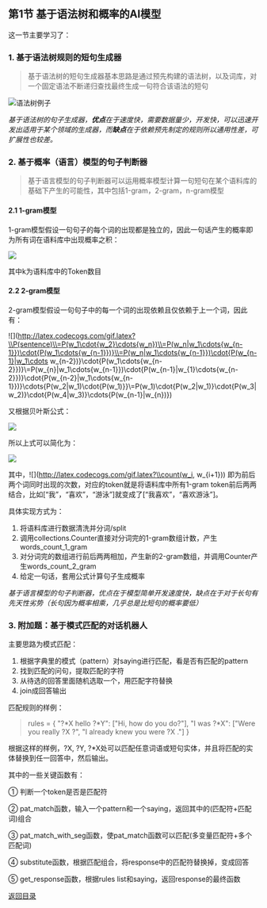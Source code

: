 ## 第1节 基于语法树和概率的AI模型

这一节主要学习了：

### 1. 基于语法树规则的短句生成器

> 基于语法树的短句生成器基本思路是通过预先构建的语法树，以及词库，对一个固定语法不断递归查找最终生成一句符合该语法的短句

  ![语法树例子](https://timgsa.baidu.com/timg?image&quality=80&size=b9999_10000&sec=1571823712&di=a36fecb9108f453546fb3aca53cd450c&imgtype=jpg&er=1&src=http%3A%2F%2Fimg3.coin163.com%2F50%2F84%2FJfInei.gif) 



*基于语法树的句子生成器，**优点**在于速度快，需要数据量少，开发快，可以迅速开发出适用于某个领域的生成器，而**缺点**在于依赖预先制定的规则所以通用性差，可扩展性也较差。*

### 2. 基于概率（语言）模型的句子判断器

> 基于语言模型的句子判断器可以运用概率模型计算一句短句在某个语料库的基础下产生的可能性，其中包括1-gram，2-gram，n-gram模型	

#### 2.1 1-gram模型

1-gram模型假设一句句子的每个词的出现都是独立的，因此一句话产生的概率即为所有词在语料库中出现概率之积：

 ![](http://latex.codecogs.com/gif.latex?\\P(sentence)=P(w_1\cdot{w_2}\cdots{w_n})=\prod_{i=1}^{n}\frac{count(w_i)}{\sum_{\forall{k}}count(w_k)}) 

其中k为语料库中的Token数目

#### 2.2 2-gram模型

2-gram模型假设一句句子中的每一个词的出现依赖且仅依赖于上一个词，因此有：

![](http://latex.codecogs.com/gif.latex?\\P(sentence)\\=P(w_1\cdot{w_2}\cdots{w_n})\\=P(w_n|w_1\cdots{w_{n-1}})\cdot{P(w_1\cdots{w_{n-1}})}\\=P(w_n|w_1\cdots{w_{n-1}})\cdot{P(w_{n-1}|w_1\cdots w_{n-2})}\cdot{P(w_1\cdots{w_{n-2}})}\\=P(w_{n}|w_1\cdots{w_{n-1}})\cdot{P(w_{n-1}|w_{1}\cdots{w_{n-2}})}\cdot{P(w_{n-2}|w_1\cdots{w_{n-1}})}\cdots{P(w_2|w_1)\cdot{P(w_1)}}\\=P(w_1)\cdot{P(w_2|w_1)}\cdot{P(w_3|w_2)}\cdot{P(w_4|w_3)}\cdots{P(w_{n-1}|w_{n})})

又根据贝叶斯公式：

![](http://latex.codecogs.com/gif.latex?\\P(w_{i+1}|w_{i})=\frac{P(w_{i+1}\cdot{w_{i}})}{P(w_{i})})

所以上式可以简化为：

![](http://latex.codecogs.com/gif.latex?\\P(sentence)=P(w_1\cdot{w_2}\cdots{w_n})=\prod_{i=1}^{n-1}\frac{count(w_i,w_{i+1})}{count(w_i)}\times{P(w_1)})

其中，![](http://latex.codecogs.com/gif.latex?\\count(w_i, w_{i+1})) 即为前后两个词同时出现的次数，对应的token就是将语料库中所有1-gram token前后两两结合，比如[“我”，“喜欢”，“游泳”]就变成了[“我喜欢”，“喜欢游泳”]。

具体实现方式为：

1. 将语料库进行数据清洗并分词/split
2. 调用collections.Counter直接对分词完的1-gram数组计数，产生words_count_1_gram
3. 对分词完的数组进行前后两两相加，产生新的2-gram数组，并调用Counter产生words_count_2_gram
4. 给定一句话，套用公式计算句子生成概率



*基于语言模型的句子判断器，优点在于模型简单开发速度快，缺点在于对于长句有先天性劣势（长句因为概率相乘，几乎总是比短句的概率要低）*

### 3. 附加题：基于模式匹配的对话机器人

主要思路为模式匹配：

1. 根据字典里的模式（pattern）对saying进行匹配，看是否有匹配的pattern
2. 找到匹配的问句，提取匹配的字符
3. 从待选的回答里面随机选取一个，用匹配字符替换
4. join成回答输出

匹配规则的样例：

>rules = {
>    "?*X hello ?*Y": ["Hi, how do you do?"],
>    "I was ?*X": ["Were you really ?X ?", "I already knew you were ?X ."]
>}

根据这样的样例，?X, ?Y, ?*X处可以匹配任意词语或短句实体，并且将匹配的实体替换到任一回答中，然后输出。

其中的一些关键函数有：

① 判断一个token是否是匹配符

② pat_match函数，输入一个pattern和一个saying，返回其中的(匹配符+匹配词)组合

③ pat_match_with_seg函数，使pat_match函数可以匹配(多变量匹配符+多个匹配词)

④ substitute函数，根据匹配组合，将response中的匹配符替换掉，变成回答

⑤ get_response函数，根据rules list和saying，返回response的最终函数 





[返回目录]( https://github.com/SimZhou/NLP_Assignments )

